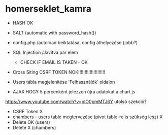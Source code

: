 # homerseklet_kamra
- HASH OK
- SALT (automatic with password_hash())
- config.php /autoload beiktatása, config áthelyezése (jobb?)
- SQL Injection /Javítva pár elem
    - CHECK IF EMAIL IS TAKEN - OK
- Cross Siting CSRF TOKEN NOK!!!!!!!!!!!!!!!!!!!!!
- Users tábla megjelenítése 'Felhasználók' oldalon

- AJAX HOGY 5 percenként jelezzen újra adatokat a chart.js

https://www.youtube.com/watch?v=pIO0pmMTJ6Y utolsó szekció?
- CSRF Token X
- chambers - users table megtervezése (pivot table-re is szükség lesz) X
- Delete OK (users)
- Delete X (chambers)